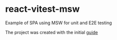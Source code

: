 # react-vitest-msw

Example of SPA using MSW for unit and E2E testing

The project was created with the initial [guide](https://vitejs.dev/guide/)
